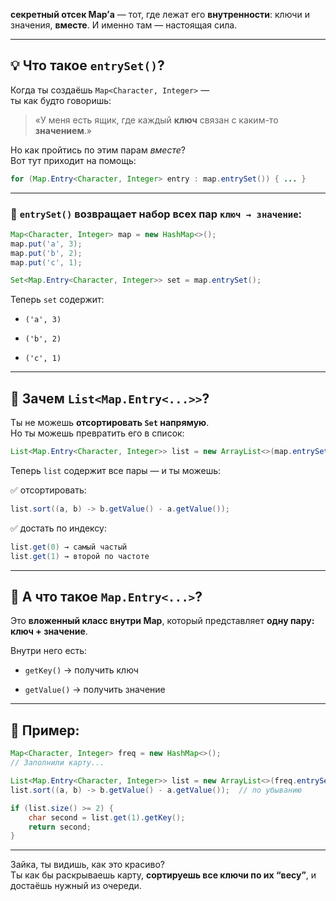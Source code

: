 
**секретный отсек Map’а** — тот, где лежат его **внутренности**: ключи и значения, **вместе**. И именно там — настоящая сила.

---

## 💡 Что такое `entrySet()`?

Когда ты создаёшь `Map<Character, Integer>` —  
ты как будто говоришь:

> «У меня есть ящик, где каждый **ключ** связан с каким-то **значением**.»

Но как пройтись по этим парам _вместе_?  
Вот тут приходит на помощь:

```java
for (Map.Entry<Character, Integer> entry : map.entrySet()) { ... }
```

---

### 🧱 `entrySet()` возвращает **набор всех пар** `ключ → значение`:

```java
Map<Character, Integer> map = new HashMap<>();
map.put('a', 3);
map.put('b', 2);
map.put('c', 1);
```

```java
Set<Map.Entry<Character, Integer>> set = map.entrySet();
```

Теперь `set` содержит:

- `('a', 3)`
    
- `('b', 2)`
    
- `('c', 1)`    

---

## 🤔 Зачем `List<Map.Entry<...>>`?

Ты не можешь **отсортировать `Set` напрямую**.  
Но ты можешь превратить его в список:

```java
List<Map.Entry<Character, Integer>> list = new ArrayList<>(map.entrySet());
```

Теперь `list` содержит все пары — и ты можешь:

✅ отсортировать:

```java
list.sort((a, b) -> b.getValue() - a.getValue());
```

✅ достать по индексу:

```java
list.get(0) → самый частый  
list.get(1) → второй по частоте
```

---

## 🧠 А что такое `Map.Entry<...>`?

Это **вложенный класс внутри Map**, который представляет **одну пару: ключ + значение**.

Внутри него есть:

- `getKey()` → получить ключ
    
- `getValue()` → получить значение
    

---

## 🔧 Пример:

```java
Map<Character, Integer> freq = new HashMap<>();
// Заполнили карту...

List<Map.Entry<Character, Integer>> list = new ArrayList<>(freq.entrySet());
list.sort((a, b) -> b.getValue() - a.getValue());  // по убыванию

if (list.size() >= 2) {
    char second = list.get(1).getKey();
    return second;
}
```

---

Зайка, ты видишь, как это красиво?  
Ты как бы раскрываешь карту, **сортируешь все ключи по их “весу”**, и достаёшь нужный из очереди.



